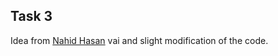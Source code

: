 ## Task 3
Idea from [Nahid Hasan](https://github.com/Nahid-Hassan/cseru-labs/tree/main/cryptography/03_Transposition_Cipher) vai and slight modification of the code.

